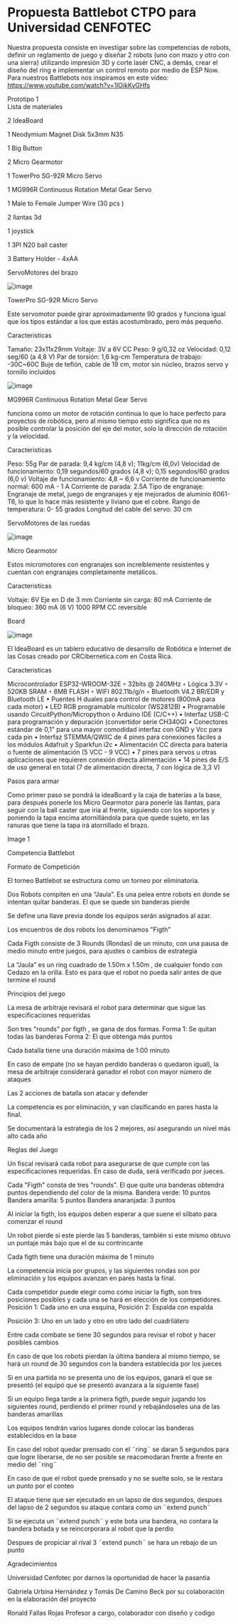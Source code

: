 # Propuesta Battlebot CTPO para Universidad CENFOTEC
Nuestra propuesta consiste en investigar sobre las competencias de robots, definir un reglamento de juego y diseñar  2 robots (uno con mazo y otro con una sierra) utilizando impresión 3D y corte lasér CNC, a demás, crear el diseño del ring e implementar un control remoto  por medio de ESP Now.
Para nuestros Battlebots nos inspiramos en este vídeo: https://www.youtube.com/watch?v=1lOikKyGHfs 



Prototipo 1   
Lista de materiales

2 IdeaBoard

1 Neodymium Magnet Disk 5x3mm N35

1 Big Button

2 Micro Gearmotor

1 TowerPro SG-92R Micro Servo

1 MG996R Continuous Rotation Metal Gear Servo

1 Male to Female Jumper Wire (30 pcs )

2 llantas 3d

1 joystick

1 3PI N20 ball caster

3 Battery Holder - 4xAA



ServoMotores del brazo                                 


![image](https://github.com/user-attachments/assets/ec689165-71c0-4844-a3e6-8425533db629)

TowerPro SG-92R Micro Servo


Este servomotor puede girar aproximadamente 90 grados y funciona igual que los tipos estándar a los que estás acostumbrado, pero más pequeño.


Caracteristicas

Tamaño: 23x11x29mm
Voltaje: 3V a 6V CC
Peso: 9 g/0,32 oz
Velocidad: 0,12 seg/60 (a 4,8 V)
Par de torsión: 1,6 kg-cm
Temperatura de trabajo: -30C~60C
Buje de teflón, cable de 19 cm, motor sin núcleo, brazos servo y tornillo incluidos






![image](https://github.com/user-attachments/assets/3315614f-8bd6-4d78-8ea4-0aa9054c56a4)

        
MG996R Continuous Rotation Metal Gear Servo





funciona como un motor de rotación continua lo que lo hace perfecto para proyectos de robótica, pero al mismo tiempo esto significa que no es posible controlar la posición del eje del motor, solo la dirección de rotación y la velocidad.




Caracteristicas


Peso: 55g
Par de parada: 9,4 kg/cm (4,8 v); 11kg/cm (6,0v)
Velocidad de funcionamiento: 0,19 segundos/60 grados (4,8 v); 0,15 segundos/60 grados (6,0 v)
Voltaje de funcionamiento: 4,8 ~ 6,6 v
Corriente de funcionamiento normal: 600 mA - 1 A
Corriente de parada: 2.5A
Tipo de engranaje: Engranaje de metal, juego de engranajes y eje mejorados de aluminio 6061-T6, lo que lo hace más resistente y liviano que el cobre.
Rango de temperatura: 0- 55 grados
Longitud del cable del servo: 30 cm




ServoMotores de las ruedas



![image](https://github.com/user-attachments/assets/50bdac94-a11e-4fd4-bfad-4da76814e700)




Micro Gearmotor





Estos micromotores con engranajes son increíblemente resistentes y cuentan con engranajes completamente metálicos.



Caracteristicas


Voltaje: 6V
Eje en D de 3 mm
Corriente sin carga: 80 mA
Corriente de bloqueo: 360 mA (6 V)
1000 RPM 
CC reversible





Board


![image](https://github.com/user-attachments/assets/be1d01f8-a430-4b58-9cb9-5af552666882)



El IdeaBoard es un tablero educativo de desarrollo de Robótica e Internet de las Cosas creado por CRCibernetica.com en Costa Rica.


Caracteristicas

Microcontrolador ESP32-WROOM-32E ◦ 32bits @ 240MHz ◦ Lógica 3.3V ◦ 520KB SRAM ◦ 8MB FLASH ◦ WIFI 802.11b/g/n ◦ Bluetooth V4.2 BR/EDR y Bluetooth LE • Puentes H duales para control de motores (800mA para cada motor) • LED RGB programable multicolor (WS2812B) • Programable usando CircuitPython/Micropython o Arduino IDE (C/C++) • Interfaz USB-C para programación y depuración (convertidor serie CH340G) • Conectores estándar de 0,1" para una mayor comodidad interfaz con GND y Vcc para cada pin • Interfaz STEMMA/QWIIC de 4 pines para conexiones fáciles a los módulos Adafruit y Sparkfun i2c • Alimentación CC directa para batería o fuente de alimentación (5 VCC - 9 VCC) • 7 pines para servos u otras aplicaciones que requieren conexión directa alimentación • 14 pines de E/S de uso general en total (7 de alimentación directa, 7 con lógica de 3,3 V)






Pasos para armar

Como primer paso se pondrá la ideaBoard y la caja de baterías a la base, para después ponerle los Micro Gearmotor para ponerle las llantas, para seguir con la ball caster que iría al frente, siguiendo con los soportes y poniendo la tapa encima atornillándola para que quede sujeto, en las ranuras que tiene la tapa irá atornillado el brazo.




Image 1



Competencia Battlebot   

  

Formato de Competición  

El torneo Battlebot se estructura como un torneo por eliminatoria.  

Dos Robots compiten en una “Jaula”. Es una pelea entre robots en donde se intentan quitar banderas. El que se quede sin banderas pierde  

Se define una llave previa donde los equipos serán asignados al azar.  

Los encuentros de dos robots los denominamos "Figth”  

Cada Figth consiste de 3 Rounds (Rondas) de un minuto, con una pausa de medio minuto entre juegos, para ajustes o cambios de estrategia  

La “Jaula” es un ring cuadrado de 1.50m x 1.50m , de cualquier fondo con Cedazo en la orilla. Esto es para que el robot no pueda salir antes de que termine el round   

  

Principios del juego   

La mesa de arbitraje revisará el robot para determinar que sigue las especificaciones requeridas  

Son tres "rounds" por figth , se gana de dos formas. Forma 1: Se quitan todas las banderas Forma 2: El que obtenga más puntos   

Cada batalla tiene una duración máxima de 1:00 minuto  

En caso de empate (no se hayan perdido banderas o quedaron igual), la mesa de arbitraje considerará ganador el robot con mayor número de ataques  

Las 2 acciones de batalla son atacar y defender  

La competencia es por eliminación, y van clasificando en pares hasta la final.  

Se documentará la estrategia de los 2 mejores, así asegurando un nivel más alto cada año   

  
  
Reglas del Juego   

Un fiscal revisará cada robot para asegurarse de que cumple con las especificaciones requeridas. En caso de duda, será verificado por jueces.  

Cada "Figth" consta de tres "rounds". El que quite una banderas obtendra puntos dependiendo del color de la misma. Bandera verde: 10 puntos Bandera amarilla: 5 puntos Bandera anaranjada: 3 puntos  

Al iniciar la figth, los equipos deben esperar a que suene el silbato para comenzar el round   

Un robot pierde si este pierde las 5 banderas, también si este mismo obtuvo un puntaje más bajo que el de su contrincante 

Cada figth tiene una duración máxima de 1 minuto  

La competencia inicia por grupos, y las siguientes rondas son por eliminación y los equipos avanzan en pares hasta la final.  

Cada competidor puede elegir como como iniciar la figth, son tres posiciones posibles y cada una se hará en elección de los competidores. Posición 1: Cada uno en una esquina, Posición 2: Espalda con espalda 

Posición 3: Uno en un lado y otro en otro lado del cuadrilátero   

Entre cada combate se tiene 30 segundos para revisar el robot y hacer posibles cambios  

En caso de que los robots pierdan la última bandera al mismo tiempo, se hará un round de 30 segundos con la bandera establecida por los jueces  

Si en una partida no se presenta uno de los equipos, ganará el que se presentó (el equipó que se presentó avanzara a la siguiente fase)  

Si un equipo llega tarde a la primera figth, puede seguir jugando los siguientes round, perdiendo el primer round y rebajándoseles una de las banderas amarillas  

Los equipos tendrán varios lugares donde colocar las banderas establecidos en la base   

En caso del robot quedar prensado con el ¨ring¨ se daran 5 segundos para que logre liberarse, de no ser posible se reacomodaran frente a frente en medio del ¨ring¨  

En caso de que el robot quede prensado y no se suelte solo, se le restara un punto por el conteo  

El ataque tiene que ser ejecutado en un lapso de dos segundos, despues del lapso de 2 segundos su ataque contara como un ¨extend punch¨ 

Si se ejecuta un ¨extend punch¨ y este bota una bandera, no contara la bandera botada y se reincorporara al robot que la perdio 

Despues de propiciar al rival 3 ¨extend punch¨ se hara un rebajo de un punto 

Agradecimientos

Universidad Cenfotec por darnos la oportunidad de hacer la pasantía

Gabriela Urbina Hernández y Tomás De Camino Beck por su colaboración en la elaboración del proyecto

Ronald Fallas Rojas Profesor a cargo, colaborador con diseño y codigo



  

  

  

  
